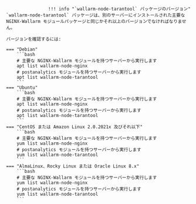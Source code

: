 					!!! info "`wallarm-node-tarantool` パッケージのバージョン"
    `wallarm-node-tarantool` パッケージは、別のサーバーにインストールされた主要な NGINX-Wallarm モジュールパッケージと同じかそれ以上のバージョンでなければなりません。

    バージョンを確認するには:

    === "Debian"
        ```bash
        # 主要な NGINX-Wallarm モジュールを持つサーバーから実行します
        apt list wallarm-node-nginx
        # postanalytics モジュールを持つサーバーから実行します
        apt list wallarm-node-tarantool
        ```
    === "Ubuntu"
        ```bash
        # 主要な NGINX-Wallarm モジュールを持つサーバーから実行します
        apt list wallarm-node-nginx
        # postanalytics モジュールを持つサーバーから実行します
        apt list wallarm-node-tarantool
        ```
    === "CentOS または Amazon Linux 2.0.2021x 及びそれ以下"
        ```bash
        # 主要な NGINX-Wallarm モジュールを持つサーバーから実行します
        yum list wallarm-node-nginx
        # postanalytics モジュールを持つサーバーから実行します
        yum list wallarm-node-tarantool
        ```
    === "AlmaLinux、Rocky Linux または Oracle Linux 8.x"
        ```bash
        # 主要な NGINX-Wallarm モジュールを持つサーバーから実行します
        yum list wallarm-node-nginx
        # postanalytics モジュールを持つサーバーから実行します
        yum list wallarm-node-tarantool
        ```
